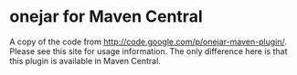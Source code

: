 onejar for Maven Central
===========================================

A copy of the code from http://code.google.com/p/onejar-maven-plugin/. Please see this site for usage information. The
only difference here is that this plugin is available in Maven Central.
